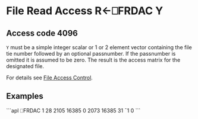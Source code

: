 <!-- Hidden search keywords -->
<div style="display: none;">
  ⎕FRDAC FRDAC
</div>

<h1 class="heading"><span class="name">File Read Access</span> <span class="command">R←⎕FRDAC Y</span></h1>

## Access code 4096

`Y` must be a simple integer scalar or 1 or 2 element vector containing the file tie number followed by an optional passnumber. If the passnumber is omitted it is assumed to be zero. The result is the access matrix for the designated file.

For details see [File Access Control](../../../programming-reference-guide/component-files/component-files/#file-access-control).

<h2 class="example">Examples</h2>
```apl
      ⎕FRDAC 1
28 2105 16385
 0 2073 16385
31   ¯1     0
```



